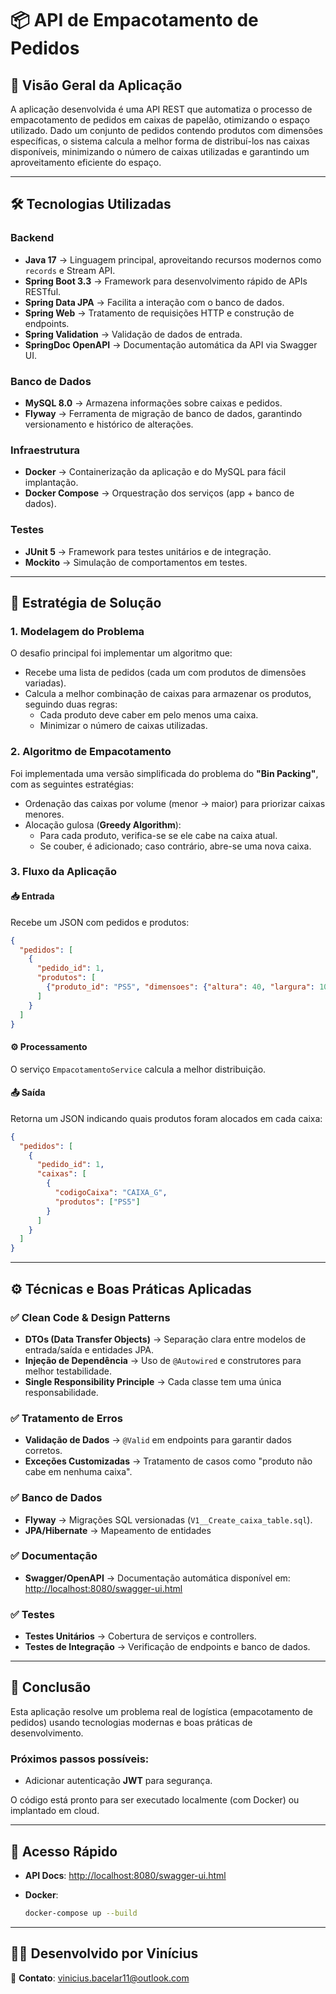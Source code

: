 # 📦 API de Empacotamento de Pedidos

## 📌 Visão Geral da Aplicação

A aplicação desenvolvida é uma API REST que automatiza o processo de empacotamento de pedidos em caixas de papelão, otimizando o espaço utilizado. Dado um conjunto de pedidos contendo produtos com dimensões específicas, o sistema calcula a melhor forma de distribuí-los nas caixas disponíveis, minimizando o número de caixas utilizadas e garantindo um aproveitamento eficiente do espaço.

---

## 🛠 Tecnologias Utilizadas

### Backend

- **Java 17** → Linguagem principal, aproveitando recursos modernos como `records` e Stream API.
- **Spring Boot 3.3** → Framework para desenvolvimento rápido de APIs RESTful.
- **Spring Data JPA** → Facilita a interação com o banco de dados.
- **Spring Web** → Tratamento de requisições HTTP e construção de endpoints.
- **Spring Validation** → Validação de dados de entrada.
- **SpringDoc OpenAPI** → Documentação automática da API via Swagger UI.

### Banco de Dados

- **MySQL 8.0** → Armazena informações sobre caixas e pedidos.
- **Flyway** → Ferramenta de migração de banco de dados, garantindo versionamento e histórico de alterações.

### Infraestrutura

- **Docker** → Containerização da aplicação e do MySQL para fácil implantação.
- **Docker Compose** → Orquestração dos serviços (app + banco de dados).

### Testes

- **JUnit 5** → Framework para testes unitários e de integração.
- **Mockito** → Simulação de comportamentos em testes.

---

## 🎯 Estratégia de Solução

### 1. Modelagem do Problema

O desafio principal foi implementar um algoritmo que:

- Recebe uma lista de pedidos (cada um com produtos de dimensões variadas).
- Calcula a melhor combinação de caixas para armazenar os produtos, seguindo duas regras:
  - Cada produto deve caber em pelo menos uma caixa.
  - Minimizar o número de caixas utilizadas.

### 2. Algoritmo de Empacotamento

Foi implementada uma versão simplificada do problema do **"Bin Packing"**, com as seguintes estratégias:

- Ordenação das caixas por volume (menor → maior) para priorizar caixas menores.
- Alocação gulosa (**Greedy Algorithm**):
  - Para cada produto, verifica-se se ele cabe na caixa atual.
  - Se couber, é adicionado; caso contrário, abre-se uma nova caixa.

### 3. Fluxo da Aplicação

#### 📥 Entrada

Recebe um JSON com pedidos e produtos:

```json
{
  "pedidos": [
    {
      "pedido_id": 1,
      "produtos": [
        {"produto_id": "PS5", "dimensoes": {"altura": 40, "largura": 10, "comprimento": 25}}
      ]
    }
  ]
}
```

#### ⚙️ Processamento

O serviço `EmpacotamentoService` calcula a melhor distribuição.

#### 📤 Saída

Retorna um JSON indicando quais produtos foram alocados em cada caixa:

```json
{
  "pedidos": [
    {
      "pedido_id": 1,
      "caixas": [
        {
          "codigoCaixa": "CAIXA_G",
          "produtos": ["PS5"]
        }
      ]
    }
  ]
}
```

---

## ⚙ Técnicas e Boas Práticas Aplicadas

### ✅ Clean Code & Design Patterns

- **DTOs (Data Transfer Objects)** → Separação clara entre modelos de entrada/saída e entidades JPA.
- **Injeção de Dependência** → Uso de `@Autowired` e construtores para melhor testabilidade.
- **Single Responsibility Principle** → Cada classe tem uma única responsabilidade.

### ✅ Tratamento de Erros

- **Validação de Dados** → `@Valid` em endpoints para garantir dados corretos.
- **Exceções Customizadas** → Tratamento de casos como "produto não cabe em nenhuma caixa".

### ✅ Banco de Dados

- **Flyway** → Migrações SQL versionadas (`V1__Create_caixa_table.sql`).
- **JPA/Hibernate** → Mapeamento de entidades

### ✅ Documentação

- **Swagger/OpenAPI** → Documentação automática disponível em:  
  [http://localhost:8080/swagger-ui.html](http://localhost:8080/swagger-ui.html)

### ✅ Testes

- **Testes Unitários** → Cobertura de serviços e controllers.
- **Testes de Integração** → Verificação de endpoints e banco de dados.

---

## 🚀 Conclusão

Esta aplicação resolve um problema real de logística (empacotamento de pedidos) usando tecnologias modernas e boas práticas de desenvolvimento.

### Próximos passos possíveis:

- Adicionar autenticação **JWT** para segurança.

O código está pronto para ser executado localmente (com Docker) ou implantado em cloud.

---

## 🔗 Acesso Rápido

- **API Docs**: [http://localhost:8080/swagger-ui.html](http://localhost:8080/swagger-ui.html)

- **Docker**:
  ```bash
  docker-compose up --build
  ```

---

## 👨‍💻 Desenvolvido por Vinícius

📧 **Contato**: vinicius.bacelar11@outlook.com